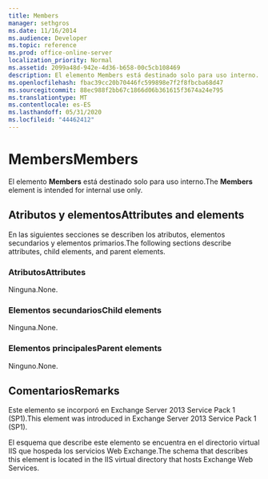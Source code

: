 ```yaml
---
title: Members
manager: sethgros
ms.date: 11/16/2014
ms.audience: Developer
ms.topic: reference
ms.prod: office-online-server
localization_priority: Normal
ms.assetid: 2099a48d-942e-4d36-b658-00c5cb108469
description: El elemento Members está destinado solo para uso interno.
ms.openlocfilehash: fbac39cc20b70446fc599898e7f2f8fbcba68d47
ms.sourcegitcommit: 88ec988f2bb67c1866d06b361615f3674a24e795
ms.translationtype: MT
ms.contentlocale: es-ES
ms.lasthandoff: 05/31/2020
ms.locfileid: "44462412"
---
```

# <a name="members"></a><span data-ttu-id="61c55-103">Members</span><span class="sxs-lookup"><span data-stu-id="61c55-103">Members</span></span>

<span data-ttu-id="61c55-104">El elemento **Members** está destinado solo para uso interno.</span><span class="sxs-lookup"><span data-stu-id="61c55-104">The **Members** element is intended for internal use only.</span></span> 

## <a name="attributes-and-elements"></a><span data-ttu-id="61c55-105">Atributos y elementos</span><span class="sxs-lookup"><span data-stu-id="61c55-105">Attributes and elements</span></span>

<span data-ttu-id="61c55-106">En las siguientes secciones se describen los atributos, elementos secundarios y elementos primarios.</span><span class="sxs-lookup"><span data-stu-id="61c55-106">The following sections describe attributes, child elements, and parent elements.</span></span>
  
### <a name="attributes"></a><span data-ttu-id="61c55-107">Atributos</span><span class="sxs-lookup"><span data-stu-id="61c55-107">Attributes</span></span>

<span data-ttu-id="61c55-108">Ninguna.</span><span class="sxs-lookup"><span data-stu-id="61c55-108">None.</span></span>
  
### <a name="child-elements"></a><span data-ttu-id="61c55-109">Elementos secundarios</span><span class="sxs-lookup"><span data-stu-id="61c55-109">Child elements</span></span>

<span data-ttu-id="61c55-110">Ninguna.</span><span class="sxs-lookup"><span data-stu-id="61c55-110">None.</span></span>
  
### <a name="parent-elements"></a><span data-ttu-id="61c55-111">Elementos principales</span><span class="sxs-lookup"><span data-stu-id="61c55-111">Parent elements</span></span>

<span data-ttu-id="61c55-112">Ninguno.</span><span class="sxs-lookup"><span data-stu-id="61c55-112">None.</span></span>
  
## <a name="remarks"></a><span data-ttu-id="61c55-113">Comentarios</span><span class="sxs-lookup"><span data-stu-id="61c55-113">Remarks</span></span>

<span data-ttu-id="61c55-114">Este elemento se incorporó en Exchange Server 2013 Service Pack 1 (SP1).</span><span class="sxs-lookup"><span data-stu-id="61c55-114">This element was introduced in Exchange Server 2013 Service Pack 1 (SP1).</span></span>
  
<span data-ttu-id="61c55-115">El esquema que describe este elemento se encuentra en el directorio virtual IIS que hospeda los servicios Web Exchange.</span><span class="sxs-lookup"><span data-stu-id="61c55-115">The schema that describes this element is located in the IIS virtual directory that hosts Exchange Web Services.</span></span>
  

